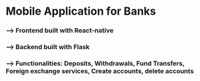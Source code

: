 # Mobile Application for Banks
### --> Frontend built with React-native
### --> Backend built with Flask 
### --> Functionalities: Deposits, Withdrawals, Fund Transfers, Foreign exchange services, Create accounts, delete accounts
